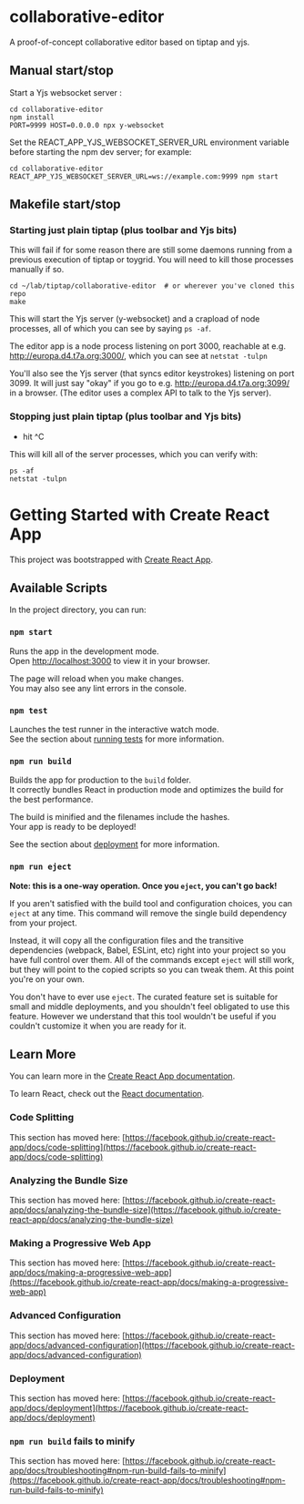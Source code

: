 # collaborative-editor

A proof-of-concept collaborative editor based on tiptap and yjs.

## Manual start/stop

Start a Yjs websocket server :
```
cd collaborative-editor
npm install
PORT=9999 HOST=0.0.0.0 npx y-websocket
```

Set the REACT_APP_YJS_WEBSOCKET_SERVER_URL environment variable before 
starting the npm dev server; for example:

```
cd collaborative-editor
REACT_APP_YJS_WEBSOCKET_SERVER_URL=ws://example.com:9999 npm start
```

## Makefile start/stop

### Starting just plain tiptap (plus toolbar and Yjs bits)

This will fail if for some reason there are still some daemons running from a
previous execution of tiptap or toygrid.  You will need to kill those processes
manually if so.

```
cd ~/lab/tiptap/collaborative-editor  # or wherever you've cloned this repo
make
```

This will start the Yjs server (y-websocket) and a crapload of node processes,
all of which you can see by saying `ps -af`.

The editor app is a node process listening on port 3000, reachable at e.g.
http://europa.d4.t7a.org:3000/, which you can see at `netstat -tulpn`

You'll also see the Yjs server (that syncs editor keystrokes) listening on port
3099.  It  will just say "okay" if you go to e.g. http://europa.d4.t7a.org:3099/ in
a browser.  (The editor uses a complex API to talk to the Yjs server).

### Stopping just plain tiptap (plus toolbar and Yjs bits)

- hit ^C

This will kill all of the server processes, which you can verify with:

```
ps -af
netstat -tulpn
```




# Getting Started with Create React App

This project was bootstrapped with [Create React App](https://github.com/facebook/create-react-app).

## Available Scripts

In the project directory, you can run:

### `npm start`

Runs the app in the development mode.\
Open [http://localhost:3000](http://localhost:3000) to view it in your browser.

The page will reload when you make changes.\
You may also see any lint errors in the console.

### `npm test`

Launches the test runner in the interactive watch mode.\
See the section about [running tests](https://facebook.github.io/create-react-app/docs/running-tests) for more information.

### `npm run build`

Builds the app for production to the `build` folder.\
It correctly bundles React in production mode and optimizes the build for the best performance.

The build is minified and the filenames include the hashes.\
Your app is ready to be deployed!

See the section about [deployment](https://facebook.github.io/create-react-app/docs/deployment) for more information.

### `npm run eject`

**Note: this is a one-way operation. Once you `eject`, you can't go back!**

If you aren't satisfied with the build tool and configuration choices, you can `eject` at any time. This command will remove the single build dependency from your project.

Instead, it will copy all the configuration files and the transitive dependencies (webpack, Babel, ESLint, etc) right into your project so you have full control over them. All of the commands except `eject` will still work, but they will point to the copied scripts so you can tweak them. At this point you're on your own.

You don't have to ever use `eject`. The curated feature set is suitable for small and middle deployments, and you shouldn't feel obligated to use this feature. However we understand that this tool wouldn't be useful if you couldn't customize it when you are ready for it.

## Learn More

You can learn more in the [Create React App documentation](https://facebook.github.io/create-react-app/docs/getting-started).

To learn React, check out the [React documentation](https://reactjs.org/).

### Code Splitting

This section has moved here: [https://facebook.github.io/create-react-app/docs/code-splitting](https://facebook.github.io/create-react-app/docs/code-splitting)

### Analyzing the Bundle Size

This section has moved here: [https://facebook.github.io/create-react-app/docs/analyzing-the-bundle-size](https://facebook.github.io/create-react-app/docs/analyzing-the-bundle-size)

### Making a Progressive Web App

This section has moved here: [https://facebook.github.io/create-react-app/docs/making-a-progressive-web-app](https://facebook.github.io/create-react-app/docs/making-a-progressive-web-app)

### Advanced Configuration

This section has moved here: [https://facebook.github.io/create-react-app/docs/advanced-configuration](https://facebook.github.io/create-react-app/docs/advanced-configuration)

### Deployment

This section has moved here: [https://facebook.github.io/create-react-app/docs/deployment](https://facebook.github.io/create-react-app/docs/deployment)

### `npm run build` fails to minify

This section has moved here: [https://facebook.github.io/create-react-app/docs/troubleshooting#npm-run-build-fails-to-minify](https://facebook.github.io/create-react-app/docs/troubleshooting#npm-run-build-fails-to-minify)
